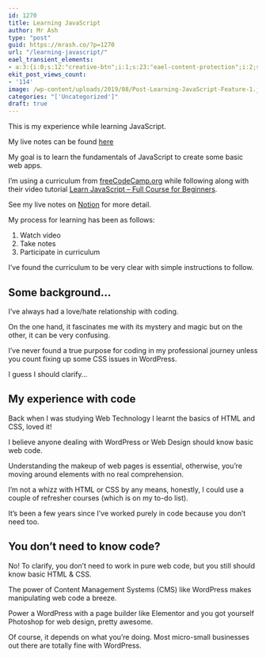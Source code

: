 ```yaml
---
id: 1270
title: Learning JavaScript
author: Mr Ash
type: "post"
guid: https://mrash.co/?p=1270
url: "/learning-javascript/"
eael_transient_elements:
- a:3:{i:0;s:12:"creative-btn";i:1;s:23:"eael-content-protection";i:2;s:21:"eael-reading-progress";}
ekit_post_views_count:
- '114'
image: /wp-content/uploads/2019/08/Post-Learning-JavaScript-Feature-1.jpg
categories: "['Uncategorized']"
draft: true
---
```


This is my experience while learning JavaScript.

My live notes can be found [here](https://www.notion.so/mrashleyball/JavaScipt-1ff05ec6a84f4938b37dba7f04c7f948)

My goal is to learn the fundamentals of JavaScript to create some basic web apps.

I’m using a curriculum from [freeCodeCamp.org](https://learn.freecodecamp.org) while following along with their video tutorial [Learn JavaScript – Full Course for Beginners](https://youtu.be/PkZNo7MFNFg).

See my live notes on [Notion](https://www.notion.so/mrashleyball/JavaScipt-1ff05ec6a84f4938b37dba7f04c7f948) for more detail.

My process for learning has been as follows:

1. Watch video
2. Take notes
3. Participate in curriculum

I’ve found the curriculum to be very clear with simple instructions to follow.

## Some background…

I’ve always had a love/hate relationship with coding.

On the one hand, it fascinates me with its mystery and magic but on the other, it can be very confusing.

I’ve never found a true purpose for coding in my professional journey unless you count fixing up some CSS issues in WordPress.

I guess I should clarify…

## My experience with code

Back when I was studying Web Technology I learnt the basics of HTML and CSS, loved it!

I believe anyone dealing with WordPress or Web Design should know basic web code.

Understanding the makeup of web pages is essential, otherwise, you’re moving around elements with no real comprehension.

I’m not a whizz with HTML or CSS by any means, honestly, I could use a couple of refresher courses (which is on my to-do list).

It’s been a few years since I’ve worked purely in code because you don’t need too.

## You don’t need to know code?

No! To clarify, you don’t need to work in pure web code, but you still should know basic HTML &amp; CSS.

The power of Content Management Systems (CMS) like WordPress makes manipulating web code a breeze.

Power a WordPress with a page builder like Elementor and you got yourself Photoshop for web design, pretty awesome.

Of course, it depends on what you’re doing. Most micro-small businesses out there are totally fine with WordPress.